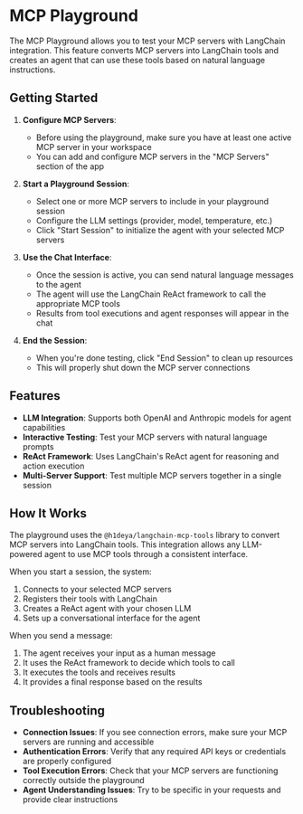 # MCP Playground

The MCP Playground allows you to test your MCP servers with LangChain integration. This feature converts MCP servers into LangChain tools and creates an agent that can use these tools based on natural language instructions.

## Getting Started

1. **Configure MCP Servers**: 
   - Before using the playground, make sure you have at least one active MCP server in your workspace
   - You can add and configure MCP servers in the "MCP Servers" section of the app

2. **Start a Playground Session**:
   - Select one or more MCP servers to include in your playground session
   - Configure the LLM settings (provider, model, temperature, etc.)
   - Click "Start Session" to initialize the agent with your selected MCP servers

3. **Use the Chat Interface**:
   - Once the session is active, you can send natural language messages to the agent
   - The agent will use the LangChain ReAct framework to call the appropriate MCP tools
   - Results from tool executions and agent responses will appear in the chat

4. **End the Session**:
   - When you're done testing, click "End Session" to clean up resources
   - This will properly shut down the MCP server connections

## Features

- **LLM Integration**: Supports both OpenAI and Anthropic models for agent capabilities
- **Interactive Testing**: Test your MCP servers with natural language prompts
- **ReAct Framework**: Uses LangChain's ReAct agent for reasoning and action execution
- **Multi-Server Support**: Test multiple MCP servers together in a single session

## How It Works

The playground uses the `@h1deya/langchain-mcp-tools` library to convert MCP servers into LangChain tools. This integration allows any LLM-powered agent to use MCP tools through a consistent interface.

When you start a session, the system:

1. Connects to your selected MCP servers
2. Registers their tools with LangChain
3. Creates a ReAct agent with your chosen LLM
4. Sets up a conversational interface for the agent

When you send a message:

1. The agent receives your input as a human message
2. It uses the ReAct framework to decide which tools to call
3. It executes the tools and receives results
4. It provides a final response based on the results

## Troubleshooting

- **Connection Issues**: If you see connection errors, make sure your MCP servers are running and accessible
- **Authentication Errors**: Verify that any required API keys or credentials are properly configured
- **Tool Execution Errors**: Check that your MCP servers are functioning correctly outside the playground
- **Agent Understanding Issues**: Try to be specific in your requests and provide clear instructions 